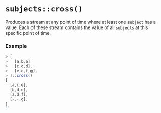 # `subjects::cross()`

Produces a stream at any point of time where at least one `subject` has a value. Each of these stream contains the value of all `subjects` at this specific point of time.

### Example
```js
> [
>   [a,b,a]
>   [c,d,d],
>   [e,e,f,g],
> ]::cross()
[
  [a,c,e],
  [b,d,e],
  [a,d,f],
  [-,-,g],
]
``
